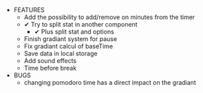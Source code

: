 - FEATURES
    - Add the possibility to add/remove on minutes from the timer
    - ✔ Try to split stat in another component
        - ✔ Plus split stat and options
    - Finish gradiant system for pause
    - Fix gradiant calcul of baseTime
    - Save data in local storage
    - Add sound effects
    - Time before break
- BUGS
    - changing pomodoro time has a direct impact on the gradiant 